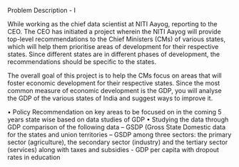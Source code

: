 Problem Description - I


While working as the chief data scientist at NITI Aayog, reporting to the CEO. The CEO has initiated a project wherein the NITI Aayog will provide top-level recommendations to the Chief Ministers (CMs) of various states, which will help them prioritise areas of development for their respective states. Since different states are in different phases of development, the recommendations should be specific to the states.

The overall goal of this project is to help the CMs focus on areas that will foster economic development for their respective states. Since the most common measure of economic development is the GDP, you will analyse the GDP of the various states of India and suggest ways to improve it.


• Policy Recommendation on key areas to be focused on in the coming 5 years state
  wise based on data studies of GDP
• Studying the data through GDP comparison of the following data
    – GSDP (Gross State Domestic data for the states and union territories
    – GSDP among three sectors: the primary sector (agriculture), the secondary
      sector (industry) and the tertiary sector (services) along with taxes and
      subsidies
    - GDP per capita with dropout rates in education
